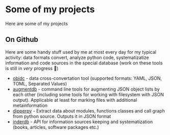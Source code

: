# Some of my projects

Here are some of my projects

## On Github

Here are some handy stuff used by me at most every day for my typical activity: data formats convert, analyze python code, systematizatize information and code sources in the special database (work on these tools is still in *very* progress 🙂)

  * [objdc](https://github.com/meechanic/objdc) - data cross-convertation tool (supported formats: YAML, JSON, TOML, Separated Values)
  * [augmentdb](https://github.com/meechanic/augmentdb) - command line tools for augmenting JSON object lists by each other (including some tools for working with filesystem with JSON output). Applicable at least for marking files with additional metainformation
  * [dipperpy](https://github.com/meechanic/dipperpy) - Extract data about modules, functions classes and call graph from python source. Outputs it in JSON format
  * [inderdb](https://github.com/meechanic/interdb) - API for information sources keeping and systematization (books, articles, software packages etc.)
